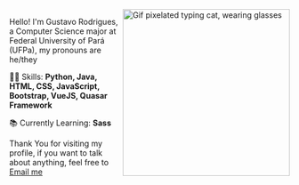 <img src="https://acegif.com/wp-content/uploads/cat-typing-1.gif" border="" alt="Gif pixelated typing cat, wearing glasses" width="300" height="300" align="right">

Hello! I'm Gustavo Rodrigues, a Computer Science major at Federal University of Pará (UFPa), my pronouns are he/they

👩‍💻 Skills: <strong>Python, Java, HTML, CSS, JavaScript, Bootstrap, VueJS, Quasar Framework</strong>

📚 Currently Learning: <strong>Sass</strong>

Thank You for visiting my profile, if you want to talk about anything, feel free to <a href="mailto:guscorod@gmail.com">Email me</a>
</p>
